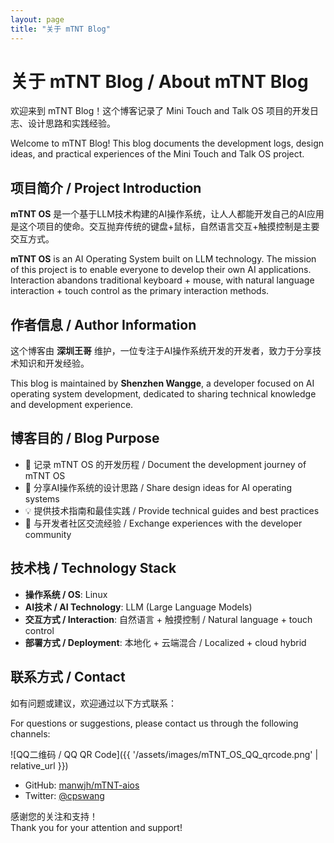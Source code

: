 ```yaml
---
layout: page
title: "关于 mTNT Blog"
---
```


# 关于 mTNT Blog / About mTNT Blog

欢迎来到 mTNT Blog！这个博客记录了 Mini Touch and Talk OS 项目的开发日志、设计思路和实践经验。

Welcome to mTNT Blog! This blog documents the development logs, design ideas, and practical experiences of the Mini Touch and Talk OS project.

## 项目简介 / Project Introduction

**mTNT OS** 是一个基于LLM技术构建的AI操作系统，让人人都能开发自己的AI应用是这个项目的使命。交互抛弃传统的键盘+鼠标，自然语言交互+触摸控制是主要交互方式。

**mTNT OS** is an AI Operating System built on LLM technology. The mission of this project is to enable everyone to develop their own AI applications. Interaction abandons traditional keyboard + mouse, with natural language interaction + touch control as the primary interaction methods.

## 作者信息 / Author Information

这个博客由 **深圳王哥** 维护，一位专注于AI操作系统开发的开发者，致力于分享技术知识和开发经验。

This blog is maintained by **Shenzhen Wangge**, a developer focused on AI operating system development, dedicated to sharing technical knowledge and development experience.

## 博客目的 / Blog Purpose

- 📝 记录 mTNT OS 的开发历程 / Document the development journey of mTNT OS
- 🎯 分享AI操作系统的设计思路 / Share design ideas for AI operating systems
- 💡 提供技术指南和最佳实践 / Provide technical guides and best practices
- 🤝 与开发者社区交流经验 / Exchange experiences with the developer community

## 技术栈 / Technology Stack

- **操作系统 / OS**: Linux
- **AI技术 / AI Technology**: LLM (Large Language Models)
- **交互方式 / Interaction**: 自然语言 + 触摸控制 / Natural language + touch control
- **部署方式 / Deployment**: 本地化 + 云端混合 / Localized + cloud hybrid

## 联系方式 / Contact

如有问题或建议，欢迎通过以下方式联系：

For questions or suggestions, please contact us through the following channels:

![QQ二维码 / QQ QR Code]({{ '/assets/images/mTNT_OS_QQ_qrcode.png' | relative_url }})

- GitHub: [manwjh/mTNT-aios](https://github.com/manwjh/mTNT-aios)
- Twitter: [@cpswang](https://x.com/cpswang)

感谢您的关注和支持！  
Thank you for your attention and support!